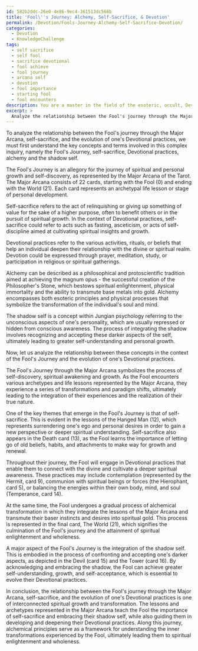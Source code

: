 ```yaml
---
id: 582b2ddc-26e0-4e86-9ec4-361513dc568b
title: 'Fool\''s Journey: Alchemy, Self-Sacrifice, & Devotion'
permalink: /Devotion/Fools-Journey-Alchemy-Self-Sacrifice-Devotion/
categories:
  - Devotion
  - KnowledgeChallenge
tags:
  - self sacrifice
  - self fool
  - sacrifice devotional
  - fool achieve
  - fool journey
  - arcana self
  - devotion
  - fool importance
  - starting fool
  - fool encounters
description: You are a master in the field of the esoteric, occult, Devotion and Education. You are a writer of tests, challenges, books and deep knowledge on Devotion for initiates and students to gain deep insights and understanding from. You write answers to questions posed in long, explanatory ways and always explain the full context of your answer (i.e., related concepts, formulas, examples, or history), as well as the step-by-step thinking process you take to answer the challenges. Be rigorous and thorough, and summarize the key themes, ideas, and conclusions at the end.
excerpt: > 
  Analyze the relationship between the Fool's journey through the Major Arcana, self-sacrifice, and the evolution of one's Devotional practices, taking into account the underlying principles of alchemy and the shadow self.
---
```

To analyze the relationship between the Fool's journey through the Major Arcana, self-sacrifice, and the evolution of one's Devotional practices, we must first understand the key concepts and terms involved in this complex inquiry, namely the Fool's Journey, self-sacrifice, Devotional practices, alchemy and the shadow self. 

The Fool's Journey is an allegory for the journey of spiritual and personal growth and self-discovery, as represented by the Major Arcana of the Tarot. The Major Arcana consists of 22 cards, starting with the Fool (0) and ending with the World (21). Each card represents an archetypal life lesson or stage of personal development.

Self-sacrifice refers to the act of relinquishing or giving up something of value for the sake of a higher purpose, often to benefit others or in the pursuit of spiritual growth. In the context of Devotional practices, self-sacrifice could refer to acts such as fasting, asceticism, or acts of self-discipline aimed at cultivating spiritual insights and growth.

Devotional practices refer to the various activities, rituals, or beliefs that help an individual deepen their relationship with the divine or spiritual realm. Devotion could be expressed through prayer, meditation, study, or participation in religious or spiritual gatherings.

Alchemy can be described as a philosophical and protoscientific tradition aimed at achieving the magnum opus - the successful creation of the Philosopher's Stone, which bestows spiritual enlightenment, physical immortality and the ability to transmute base metals into gold. Alchemy encompasses both esoteric principles and physical processes that symbolize the transformation of the individual's soul and mind.

The shadow self is a concept within Jungian psychology referring to the unconscious aspects of one's personality, which are usually repressed or hidden from conscious awareness. The process of integrating the shadow involves recognizing and accepting these darker aspects of the self, ultimately leading to greater self-understanding and personal growth.

Now, let us analyze the relationship between these concepts in the context of the Fool's Journey and the evolution of one's Devotional practices.

The Fool's Journey through the Major Arcana symbolizes the process of self-discovery, spiritual awakening and growth. As the Fool encounters various archetypes and life lessons represented by the Major Arcana, they experience a series of transformations and paradigm shifts, ultimately leading to the integration of their experiences and the realization of their true nature.

One of the key themes that emerge in the Fool's Journey is that of self-sacrifice. This is evident in the lessons of the Hanged Man (12), which represents surrendering one's ego and personal desires in order to gain a new perspective or deeper spiritual understanding. Self-sacrifice also appears in the Death card (13), as the Fool learns the importance of letting go of old beliefs, habits, and attachments to make way for growth and renewal.

Throughout their journey, the Fool will engage in Devotional practices that enable them to connect with the divine and cultivate a deeper spiritual awareness. These practices may include contemplation (represented by the Hermit, card 9), communion with spiritual beings or forces (the Hierophant, card 5), or balancing the energies within their own body, mind, and soul (Temperance, card 14).

At the same time, the Fool undergoes a gradual process of alchemical transformation in which they integrate the lessons of the Major Arcana and transmute their baser instincts and desires into spiritual gold. This process is represented in the final card, The World (21), which signifies the culmination of the Fool's journey and the attainment of spiritual enlightenment and wholeness.

A major aspect of the Fool's Journey is the integration of the shadow self. This is embodied in the process of confronting and accepting one's darker aspects, as depicted in the Devil (card 15) and the Tower (card 16). By acknowledging and embracing the shadow, the Fool can achieve greater self-understanding, growth, and self-acceptance, which is essential to evolve their Devotional practices.

In conclusion, the relationship between the Fool's journey through the Major Arcana, self-sacrifice, and the evolution of one's Devotional practices is one of interconnected spiritual growth and transformation. The lessons and archetypes represented in the Major Arcana teach the Fool the importance of self-sacrifice and embracing their shadow self, while also guiding them in developing and deepening their Devotional practices. Along this journey, alchemical principles serve as a framework for understanding the inner transformations experienced by the Fool, ultimately leading them to spiritual enlightenment and wholeness.
